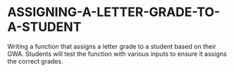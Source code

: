 # ASSIGNING-A-LETTER-GRADE-TO-A-STUDENT
Writing a function that assigns a letter grade to a student based on their GWA. Students will test the function with various inputs to ensure it assigns the correct grades.
